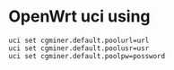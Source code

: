 # OpenWrt uci using

	uci set cgminer.default.poolurl=url
	uci set cgminer.default.poolusr=usr
	uci set cgminer.default.poolpw=possword
